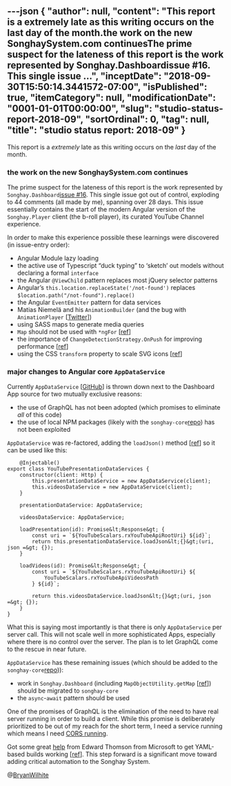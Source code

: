 ---json
{
  "author": null,
  "content": "This report is a extremely late as this writing occurs on the last day of the month.the work on the new SonghaySystem.com continuesThe prime suspect for the lateness of this report is the work represented by Songhay.Dashboardissue #16. This single issue ...",
  "inceptDate": "2018-09-30T15:50:14.3441572-07:00",
  "isPublished": true,
  "itemCategory": null,
  "modificationDate": "0001-01-01T00:00:00",
  "slug": "studio-status-report-2018-09",
  "sortOrdinal": 0,
  "tag": null,
  "title": "studio status report: 2018-09"
}
---

This report is a *extremely* late as this writing occurs on the *last* day of the month.

### the work on the new SonghaySystem.com continues

The prime suspect for the lateness of this report is the work represented by `Songhay.Dashboard`[issue #16](https://github.com/BryanWilhite/Songhay.Dashboard/issues/16). This single issue got out of control, exploding to 44 comments (all made by me), spanning over 28 days. This issue essentially contains the start of the modern Angular version of the `Songhay.Player` client (the b-roll player), its curated YouTube Channel experience.

In order to make this experience possible these learnings were discovered (in issue-entry order):

*   Angular Module lazy loading
*   the active use of Typescript “duck typing” to ‘sketch’ out models without declaring a formal `interface`
*   the Angular `@ViewChild` pattern replaces most jQuery selector patterns
*   Angular’s `this.location.replaceState('/not-found')` replaces `$location.path("/not-found").replace()`
*   the Angular `EventEmitter` pattern for data services
*   Matias Niemelä and his `AnimationBuilder` (and the bug with `AnimationPlayer` [[Twitter](https://twitter.com/BryanWilhite/status/1038139182017724416)])
*   using SASS maps to generate media queries
*   `Map` should not be used with `*ngFor` [[ref](https://github.com/BryanWilhite/Songhay.Dashboard/issues/16#issuecomment-423879367)]
*   the importance of `ChangeDetectionStrategy.OnPush` for improving performance [[ref](https://github.com/BryanWilhite/Songhay.Dashboard/issues/16#issuecomment-424426156)]
*   using the CSS `transform` property to scale SVG icons [[ref](https://github.com/BryanWilhite/Songhay.Dashboard/issues/16#issuecomment-424499360)]

### major changes to Angular core `AppDataService`

Currently `AppDataService` [[GitHub](https://github.com/BryanWilhite/Songhay.Dashboard/blob/6e8b3f943fa837f1e6d8ae95b6839a080f9cbdc8/Songhay.Dashboard/ClientApp/src/app/songhay/core/services/songhay-app-data.service.ts)] is thrown down next to the Dashboard App source for two mutually exclusive reasons:

*   the use of GraphQL has not been adopted (which promises to eliminate *all* of this code)
*   the use of local NPM packages (likely with the `songhay-core`[repo](https://github.com/BryanWilhite/songhay-core)) has not been exploited

`AppDataService` was re-factored, adding the `loadJson()` method [[ref](https://github.com/BryanWilhite/Songhay.Dashboard/issues/16#issuecomment-418229660)] so it can be used like this:

        @Injectable()
    export class YouTubePresentationDataServices {
        constructor(client: Http) {
            this.presentationDataService = new AppDataService(client);
            this.videosDataService = new AppDataService(client);
        }
    
        presentationDataService: AppDataService;
    
        videosDataService: AppDataService;
    
        loadPresentation(id): Promise&lt;Response&gt; {
            const uri = `${YouTubeScalars.rxYouTubeApiRootUri} ${id}`;
            return this.presentationDataService.loadJson&lt;{}&gt;(uri, json =&gt; {});
        }
    
        loadVideos(id): Promise&lt;Response&gt; {
            const uri = `${YouTubeScalars.rxYouTubeApiRootUri} ${
                YouTubeScalars.rxYouTubeApiVideosPath
            } ${id}`;
    
            return this.videosDataService.loadJson&lt;{}&gt;(uri, json =&gt; {});
        }
    }

What this is saying most importantly is that there is only `AppDataService` per server call. This will not scale well in more sophisticated Apps, especially where there is no control over the server. The plan is to let GraphQL come to the rescue in near future.

`AppDataService` has these remaining issues (which should be added to the `songhay-core`[repo](https://github.com/BryanWilhite/songhay-core))):

*   work in `Songhay.Dashboard` (including `MapObjectUtility.getMap` [[ref](https://github.com/BryanWilhite/Songhay.Dashboard/issues/16#issuecomment-418186425)]) should be migrated to `songhay-core`
*   the `async`-`await` pattern should be used

One of the promises of GraphQL is the elimination of the need to have real server running in order to build a client. While this promise is deliberately prioritized to be out of my reach for the short term, I need a service running which means I need [CORS running](https://github.com/BryanWilhite/Songhay.Affiliates/commit/e92d76fef079eb06b2604e990e3cc10466df1c3b).

Got some great [help](https://twitter.com/ethomson/status/1045631647553671170) from Edward Thomson from Microsoft to get YAML-based builds working [[ref](https://github.com/BryanWilhite/Songhay.Affiliates/issues/3#issuecomment-425545706)]. This step forward is a significant move toward adding critical automation to the Songhay System.

@[BryanWilhite](https://twitter.com/bryanwilhite)
